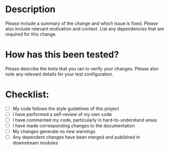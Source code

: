 # Description

Please include a summary of the change and which issue is fixed. Please also include relevant motivation and context. List any dependencies that are required for this change.

# How has this been tested?

Please describe the tests that you ran to verify your changes. Please also note any relevant details for your test configuration.

# Checklist:

- [ ] My code follows the style guidelines of this project
- [ ] I have performed a self-review of my own code
- [ ] I have commented my code, particularly in hard-to-understand areas
- [ ] I have made corresponding changes to the documentation
- [ ] My changes generate no new warnings
- [ ] Any dependent changes have been merged and published in downstream modules